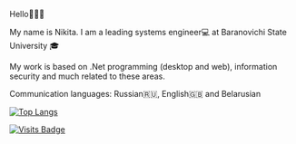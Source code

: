 Hello:feet::feet::feet:

My name is Nikita. I am a leading systems engineer:computer: at Baranovichi State University :mortar_board:

My work is based on .Net programming (desktop and web), information security and much related to these areas.

Communication languages: Russian:ru:, English:gb: and Belarusian

[![Top Langs](https://github-readme-stats.vercel.app/api/top-langs/?username=DedulkoN&layout=compact)](https://github.com/anuraghazra/github-readme-stats)






[![Visits Badge](https://badges.pufler.dev/visits/DedulkoN/DedulkoN)](https:braydoncoyer.dev)
